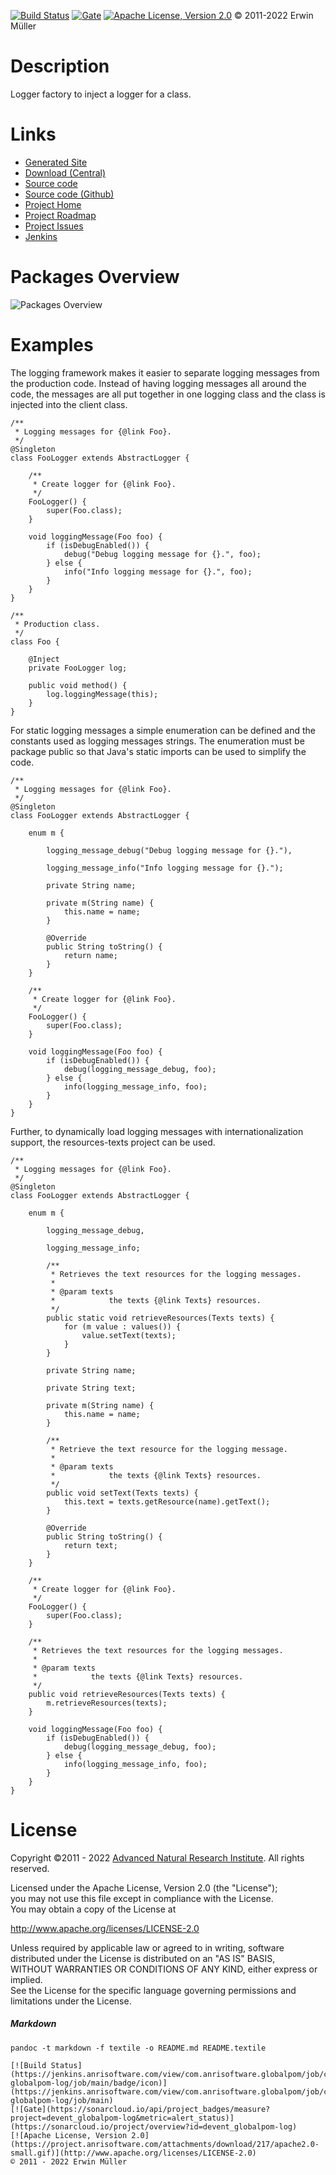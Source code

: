 [![Build Status](https://jenkins.anrisoftware.com/view/com.anrisoftware.globalpom/job/com.anrisoftware.globalpom-globalpom-log/job/main/badge/icon)](https://jenkins.anrisoftware.com/view/com.anrisoftware.globalpom/job/com.anrisoftware.globalpom-globalpom-log)
[![Gate](https://sonarcloud.io/api/project_badges/measure?project=devent_globalpom-log&metric=alert_status)](https://sonarcloud.io/project/overview?id=devent_globalpom-log)
[![Apache License, Version 2.0](https://project.anrisoftware.com/attachments/download/217/apache2.0-small.gif)](http://www.apache.org/licenses/LICENSE-2.0)
© 2011-2022 Erwin Müller

Description
===========

Logger factory to inject a logger for a class.

Links
=====

-   [Generated
    Site](https://javadoc.anrisoftware.com/com.anrisoftware.globalpom/globalpom-groovy-parent/4.6.3-SNAPSHOT/index.html)
-   [Download
    (Central)](https://search.maven.org/artifact/com.anrisoftware.globalpom/globalpom-groovy-base/4.6.3-SNAPSHOT/pom)
-   [Source
    code](https://gitea.anrisoftware.com/com.anrisoftware.globalpom/globalpom-groovy)
-   [Source code (Github)](https://github.com/devent/globalpom-groovy)
-   [Project
    Home](https://project.anrisoftware.com/projects/globalpom-groovy)
-   [Project
    Roadmap](https://project.anrisoftware.com/projects/globalpom-groovy/roadmap)
-   [Project
    Issues](https://project.anrisoftware.com/projects/globalpom-groovy/issues)
-   [Jenkins](https://jenkins.anrisoftware.com/view/com.anrisoftware.globalpom/job/com.anrisoftware.globalpom-globalpom-log)

Packages Overview
=================

![Packages Overview](https://project.anrisoftware.com/attachments/download/447/packages.svg "Packages Overview")

Examples
========

The logging framework makes it easier to separate logging messages from
the production code. Instead of having logging messages all around the
code, the messages are all put together in one logging class and the
class is injected into the client class.

``` {.source}
/**
 * Logging messages for {@link Foo}.
 */
@Singleton
class FooLogger extends AbstractLogger {

    /**
     * Create logger for {@link Foo}.
     */
    FooLogger() {
        super(Foo.class);
    }

    void loggingMessage(Foo foo) {
        if (isDebugEnabled()) {
            debug("Debug logging message for {}.", foo);
        } else {
            info("Info logging message for {}.", foo);
        }
    }
}

/**
 * Production class.
 */
class Foo {

    @Inject
    private FooLogger log;

    public void method() {
        log.loggingMessage(this);
    }
}
```

For static logging messages a simple enumeration can be defined and the
constants used as logging messages strings. The enumeration must be
package public so that Java's static imports can be used to simplify the
code.

``` {.source}
/**
 * Logging messages for {@link Foo}.
 */
@Singleton
class FooLogger extends AbstractLogger {

    enum m {

        logging_message_debug("Debug logging message for {}."),

        logging_message_info("Info logging message for {}.");

        private String name;

        private m(String name) {
            this.name = name;
        }

        @Override
        public String toString() {
            return name;
        }
    }

    /**
     * Create logger for {@link Foo}.
     */
    FooLogger() {
        super(Foo.class);
    }

    void loggingMessage(Foo foo) {
        if (isDebugEnabled()) {
            debug(logging_message_debug, foo);
        } else {
            info(logging_message_info, foo);
        }
    }
}
```

Further, to dynamically load logging messages with internationalization
support, the resources-texts project can be used.

``` {.source}
/**
 * Logging messages for {@link Foo}.
 */
@Singleton
class FooLogger extends AbstractLogger {

    enum m {

        logging_message_debug,

        logging_message_info;

        /**
         * Retrieves the text resources for the logging messages.
         *
         * @param texts
         *            the texts {@link Texts} resources.
         */
        public static void retrieveResources(Texts texts) {
            for (m value : values()) {
                value.setText(texts);
            }
        }

        private String name;

        private String text;

        private m(String name) {
            this.name = name;
        }

        /**
         * Retrieve the text resource for the logging message.
         *
         * @param texts
         *            the texts {@link Texts} resources.
         */
        public void setText(Texts texts) {
            this.text = texts.getResource(name).getText();
        }

        @Override
        public String toString() {
            return text;
        }
    }

    /**
     * Create logger for {@link Foo}.
     */
    FooLogger() {
        super(Foo.class);
    }

    /**
     * Retrieves the text resources for the logging messages.
     *
     * @param texts
     *            the texts {@link Texts} resources.
     */
    public void retrieveResources(Texts texts) {
        m.retrieveResources(texts);
    }

    void loggingMessage(Foo foo) {
        if (isDebugEnabled()) {
            debug(logging_message_debug, foo);
        } else {
            info(logging_message_info, foo);
        }
    }
}
```

License
=======

Copyright ©2011 - 2022 [Advanced Natural Research
Institute](https://anrisoftware.com/). All rights reserved.

Licensed under the Apache License, Version 2.0 (the "License");\
you may not use this file except in compliance with the License.\
You may obtain a copy of the License at

http://www.apache.org/licenses/LICENSE-2.0

Unless required by applicable law or agreed to in writing, software\
distributed under the License is distributed on an "AS IS" BASIS,\
WITHOUT WARRANTIES OR CONDITIONS OF ANY KIND, either express or
implied.\
See the License for the specific language governing permissions and\
limitations under the License.

##### Markdown

    pandoc -t markdown -f textile -o README.md README.textile

    [![Build Status](https://jenkins.anrisoftware.com/view/com.anrisoftware.globalpom/job/com.anrisoftware.globalpom-globalpom-log/job/main/badge/icon)](https://jenkins.anrisoftware.com/view/com.anrisoftware.globalpom/job/com.anrisoftware.globalpom-globalpom-log/job/main)
    [![Gate](https://sonarcloud.io/api/project_badges/measure?project=devent_globalpom-log&metric=alert_status)](https://sonarcloud.io/project/overview?id=devent_globalpom-log)
    [![Apache License, Version 2.0](https://project.anrisoftware.com/attachments/download/217/apache2.0-small.gif)](http://www.apache.org/licenses/LICENSE-2.0)
    © 2011 - 2022 Erwin Müller
